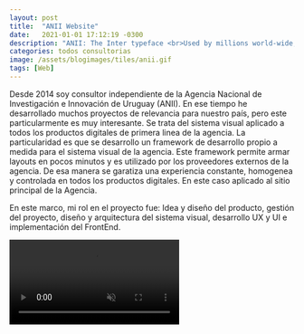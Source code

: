 ```yaml
---
layout: post
title:  "ANII Website"
date:   2021-01-01 17:12:19 -0300
description: "ANII: The Inter typeface <br>Used by millions world-wide, including big names like Unity, Pixar, GitHub, Mozilla, Figma and many others."
categories: todos consultorias
image: /assets/blogimages/tiles/anii.gif
tags: [Web]
---
```


Desde 2014 soy consultor independiente de la Agencia Nacional de Investigación e Innovación de Uruguay (ANII). En ese tiempo he desarrollado muchos proyectos de relevancia para nuestro país, pero este particularmente es muy interesante. Se trata del sistema visual aplicado a todos los productos digitales de primera linea de la agencia. La particularidad es que se desarrollo un framework de desarrollo propio a medida para el sistema visual de la agencia. Este framework permite armar layouts en pocos minutos y es utilizado por los proveedores externos de la agencia. De esa manera se garatiza una experiencia constante, homogenea y controlada en todos los productos digitales. En este caso aplicado al sitio principal de la Agencia. 

En este marco, mi rol en el proyecto fue: Idea y diseño del producto, gestión del proyecto, diseño y arquitectura del sistema visual, desarrollo UX y UI e implementación del FrontEnd.

<video autobuffer autoPlay loop muted><source src="/assets/blogimages/anii-1.mp4" type="video/mp4" /></video>